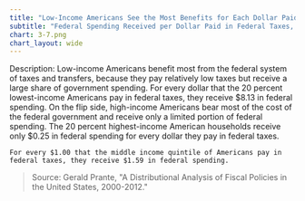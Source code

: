 ```yaml
---
title: "Low-Income Americans See the Most Benefits for Each Dollar Paid in Federal Taxes"
subtitle: "Federal Spending Received per Dollar Paid in Federal Taxes, by Income Group (2012)"
chart: 3-7.png
chart_layout: wide
---
```

Description: Low-income Americans benefit most from the federal system of taxes and transfers, because they pay relatively low taxes but receive a large share of government spending. For every dollar that the 20 percent lowest-income Americans pay in federal taxes, they receive $8.13 in federal spending. On the flip side, high-income Americans bear most of the cost of the federal government and receive only a limited portion of federal spending. The 20 percent highest-income American households receive only $0.25 in federal spending for every dollar they pay in federal taxes.

```
For every $1.00 that the middle income quintile of Americans pay in federal taxes, they receive $1.59 in federal spending.
```

> Source: Gerald Prante, "A Distributional Analysis of Fiscal Policies in the United States, 2000-2012."
